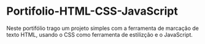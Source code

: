 # Portifolio-HTML-CSS-JavaScript
 Neste portifólio trago um projeto simples com a ferramenta de marcação de texto HTML, usando o CSS como ferramenta de estilizção e  o JavaScript. 

